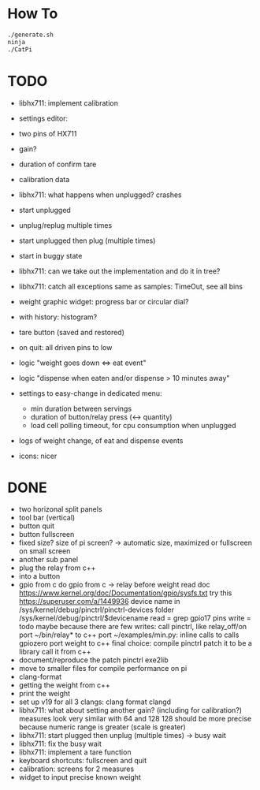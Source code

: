 # How To
```bash
./generate.sh
ninja
./CatPi
```

# TODO
- libhx711: implement calibration
- settings editor:
 - two pins of HX711
 - gain?
 - duration of confirm tare
 - calibration data
- libhx711: what happens when unplugged? crashes
 - start unplugged
 - unplug/replug multiple times
 - start unplugged then plug (multiple times)
 - start in buggy state
- libhx711: can we take out the implementation and do it in tree?
- libhx711: catch all exceptions same as samples: TimeOut, see all bins

- weight graphic widget: progress bar or circular dial?
- with history: histogram?
- tare button (saved and restored)

- on quit: all driven pins to low

- logic "weight goes down <=> eat event"
- logic "dispense when eaten and/or dispense > 10 minutes away"

- settings to easy-change in dedicated menu:
  - min duration between servings
  - duration of button/relay press (<-> quantity)
  - load cell polling timeout, for cpu consumption when unplugged

- logs of weight change, of eat and dispense events
- icons: nicer

# DONE
- two horizonal split panels
- tool bar (vertical)
- button quit
- button fullscreen
- fixed size? size of pi screen?
-> automatic size, maximized or fullscreen on small screen
- another sub panel
- plug the relay from c++
- into a button
- gpio from c
do gpio from c -> relay before weight
  read doc https://www.kernel.org/doc/Documentation/gpio/sysfs.txt
  try this https://superuser.com/a/1449936
  device name in /sys/kernel/debug/pinctrl/pinctrl-devices
  folder /sys/kernel/debug/pinctrl/$devicename
  read = grep gpio17 pins
  write = todo
  maybe because there are few writes:
  call pinctrl, like relay_off/on
  port ~/bin/relay* to c++
  port ~/examples/min.py:
    inline calls to calls gpiozero
  port weight to c++
  final choice: compile pinctrl
  patch it to be a library
  call it from c++
- document/reproduce the patch pinctrl exe2lib
- move to smaller files for compile performance on pi
- clang-format
- getting the weight from c++
- print the weight
- set up v19 for all 3 clangs: clang format clangd
- libhx711: what about setting another gain? (including for calibration?)
  measures look very similar with 64 and 128
  128 should be more precise because numeric range is greater (scale is greater)
- libhx711: start plugged then unplug (multiple times) -> busy wait
- libhx711: fix the busy wait
- libhx711: implement a tare function
- keyboard shortcuts: fullscreen and quit
- calibration: screens for 2 measures
- widget to input precise known weight
